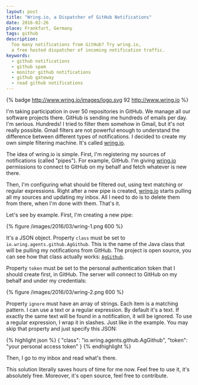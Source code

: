 ```yaml
---
layout: post
title: "Wring.io, a Dispatcher of GitHub Notifications"
date: 2016-02-26
place: Frankfurt, Germany
tags: github
description:
  Too many notifications from GitHub? Try wring.io,
  a free hosted dispatcher of incoming notification traffic.
keywords:
  - github notifications
  - github spam
  - monitor github notifications
  - github gateway
  - read github notifications
---
```


{% badge http://www.wring.io/images/logo.svg 92 http://www.wring.io %}

I'm taking participation in over 50 repositories in GitHub. We manage all
our software projects there. GitHub is sending me hundreds of emails
per day. I'm serious. Hundreds! I tried to filter them somehow in Gmail,
but it's not really possible. Gmail filters are not powerful enough to
understand the difference between different types of notifications.
I decided to create my own simple filtering machine. It's called
[wring.io](http://www.wring.io).

<!--more-->

The idea of wring.io is simple. First, I'm registering my sources
of notifications (called "pipes"). For example, GitHub. I'm giving
[wring.io](http://www.wring.io) permissions
to connect to GitHub on my behalf and fetch whatever is new there.

Then, I'm configuring what should be filtered out, using text matching or
regular expressions. Right after a new pipe is created,
[wring.io](http://www.wring.io) starts pulling all my sources and updating my inbox.
All I need to do is to delete them from there, when I'm done with them.
That's it.

Let's see by example. First, I'm creating a new pipe:

{% figure /images/2016/03/wring-1.png 600 %}

It's a JSON object. Property `class` must be set to
`io.wring.agents.github.AgGithub`. This is the name of the Java
class that will be pulling my notifications from GitHub. The project is
open source, you can see how that class actually works:
[`AgGithub`](https://github.com/yegor256/wring/blob/0.8.5/src/main/java/io/wring/agents/github/AgGithub.java).

Property `token` must be set to the personal authentication token that
I should create first, in GitHub. The server will connect to GitHub
on my behalf and under my credentials:

{% figure /images/2016/03/wring-2.png 600 %}

Property `ignore` must have an array of strings. Each item is a matching
pattern. I can use a text or a regular expression. By default it's
a text. If exactly the same text will be found in a notification, it
will be ignored. To use a regular expression, I wrap it in slashes. Just
like in the example. You may skip that property and just specify
this JSON:

{% highlight json %}
{
  "class": "io.wring.agents.github.AgGithub",
  "token": "your personal access token"
}
{% endhighlight %}

Then, I go to my inbox and read what's there.

This solution literally saves hours of time for me now. Feel free to use
it, it's absolutely free. Moreover, it's open source, feel free to
contribute.
